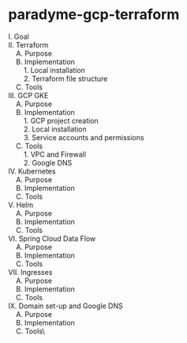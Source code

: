 # paradyme-gcp-terraform

I. Goal\
II. Terraform\
&nbsp;&nbsp;&nbsp;&nbsp;A. Purpose\
&nbsp;&nbsp;&nbsp;&nbsp;B. Implementation\
&nbsp;&nbsp;&nbsp;&nbsp;&nbsp;&nbsp;&nbsp;&nbsp;1. Local installation\
&nbsp;&nbsp;&nbsp;&nbsp;&nbsp;&nbsp;&nbsp;&nbsp;2. Terraform file structure\
&nbsp;&nbsp;&nbsp;&nbsp;C. Tools\
III. GCP GKE\
&nbsp;&nbsp;&nbsp;&nbsp;A. Purpose\
&nbsp;&nbsp;&nbsp;&nbsp;B. Implementation\
&nbsp;&nbsp;&nbsp;&nbsp;&nbsp;&nbsp;&nbsp;&nbsp;1. GCP project creation\
&nbsp;&nbsp;&nbsp;&nbsp;&nbsp;&nbsp;&nbsp;&nbsp;2. Local installation\
&nbsp;&nbsp;&nbsp;&nbsp;&nbsp;&nbsp;&nbsp;&nbsp;3. Service accounts and permissions\
&nbsp;&nbsp;&nbsp;&nbsp;C. Tools\
&nbsp;&nbsp;&nbsp;&nbsp;&nbsp;&nbsp;&nbsp;&nbsp;1. VPC and Firewall\
&nbsp;&nbsp;&nbsp;&nbsp;&nbsp;&nbsp;&nbsp;&nbsp;2. Google DNS\
IV. Kubernetes\
&nbsp;&nbsp;&nbsp;&nbsp;A. Purpose\
&nbsp;&nbsp;&nbsp;&nbsp;B. Implementation\
&nbsp;&nbsp;&nbsp;&nbsp;C. Tools\
V. Helm\
&nbsp;&nbsp;&nbsp;&nbsp;A. Purpose\
&nbsp;&nbsp;&nbsp;&nbsp;B. Implementation\
&nbsp;&nbsp;&nbsp;&nbsp;C. Tools\
VI. Spring Cloud Data Flow\
&nbsp;&nbsp;&nbsp;&nbsp;A. Purpose\
&nbsp;&nbsp;&nbsp;&nbsp;B. Implementation\
&nbsp;&nbsp;&nbsp;&nbsp;C. Tools\
VII. Ingresses\
&nbsp;&nbsp;&nbsp;&nbsp;A. Purpose\
&nbsp;&nbsp;&nbsp;&nbsp;B. Implementation\
&nbsp;&nbsp;&nbsp;&nbsp;C. Tools\
IX. Domain set-up and Google DNS\
&nbsp;&nbsp;&nbsp;&nbsp;A. Purpose\
&nbsp;&nbsp;&nbsp;&nbsp;B. Implementation\
&nbsp;&nbsp;&nbsp;&nbsp;C. Tools\
